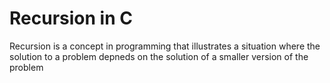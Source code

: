 # Recursion in C

Recursion is a concept in programming that  illustrates a situation where the solution to a problem depneds on the solution of a smaller version of the problem
